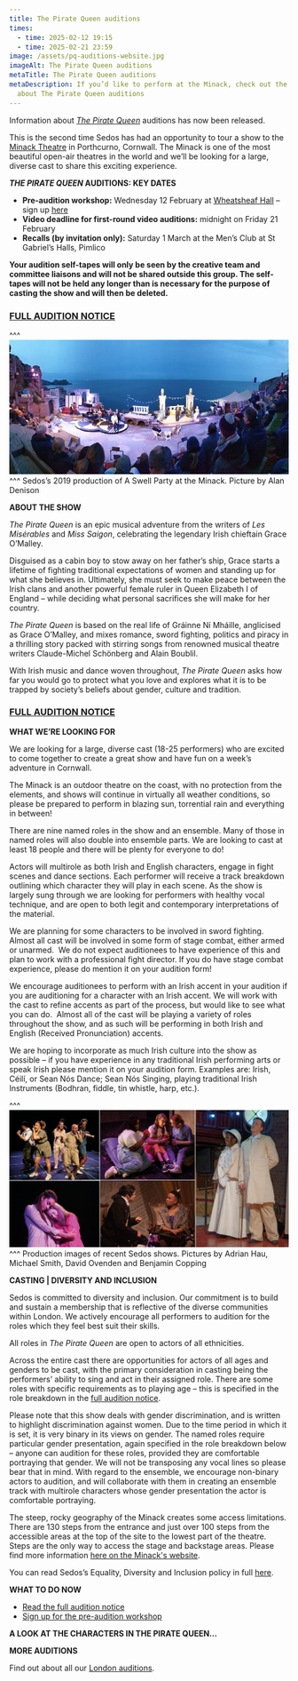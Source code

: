 ```yaml
---
title: The Pirate Queen auditions
times:
  - time: 2025-02-12 19:15
  - time: 2025-02-21 23:59
image: /assets/pq-auditions-website.jpg
imageAlt: The Pirate Queen auditions
metaTitle: The Pirate Queen auditions
metaDescription: If you’d like to perform at the Minack, check out the full info
  about The Pirate Queen auditions
---
```

Information about *[The Pirate Queen](https://www.sedos.co.uk/shows/2025-the-pirate-queen)* auditions has now been released.

This is the second time Sedos has had an opportunity to tour a show to the [Minack Theatre](https://minack.com/) in Porthcurno, Cornwall. The Minack is one of the most beautiful open-air theatres in the world and we’ll be looking for a large, diverse cast to share this exciting experience. 

***THE PIRATE QUEEN* AUDITIONS: KEY DATES**

* **Pre-audition workshop:** Wednesday 12 February at [Wheatsheaf Hall](https://www.sedos.co.uk/venues/wheatsheaf-hall) – sign up [here](https://membership.sedos.co.uk/signup/135)
* ⁠**Video deadline for first-round video auditions:** midnight on Friday 21 February
* ⁠**Recalls (by invitation only):** Saturday 1 March at the Men’s Club at St Gabriel’s Halls, Pimlico

**Your audition self-tapes will only be seen by the creative team and committee liaisons and will not be shared outside this group. The self-tapes will not be held any longer than is necessary for the purpose of casting the show and will then be deleted.**

### **[FULL AUDITION NOTICE](https://docs.google.com/document/d/1GhpP64QrJwp1yLcmXXqno9vCt6uMC4Gwwto9ViVQ5D4/edit?tab=t.0)**

^^^
![The Pirate Queen auditions – perform at the Minack](/assets/50532611177_157561d841_c.jpg)
^^^ Sedos’s 2019 production of A Swell Party at the Minack. Picture by Alan Denison

**ABOUT THE SHOW**

*The Pirate Queen* is an epic musical adventure from the writers of *Les Misérables* and *Miss Saigon*, celebrating the legendary Irish chieftain Grace O’Malley.

Disguised as a cabin boy to stow away on her father’s ship, Grace starts a lifetime of fighting traditional expectations of women and standing up for what she believes in. Ultimately, she must seek to make peace between the Irish clans and another powerful female ruler in Queen Elizabeth I of England – while deciding what personal sacrifices she will make for her country. 

*The Pirate Queen* is based on the real life of Gráinne Ní Mháille, anglicised as Grace O’Malley, and mixes romance, sword fighting, politics and piracy in a thrilling story packed with stirring songs from renowned musical theatre writers Claude-Michel Schönberg and Alain Boublil.

With Irish music and dance woven throughout, *The Pirate Queen* asks how far you would go to protect what you love and explores what it is to be trapped by society’s beliefs about gender, culture and tradition.

### **[FULL AUDITION NOTICE](https://docs.google.com/document/d/1GhpP64QrJwp1yLcmXXqno9vCt6uMC4Gwwto9ViVQ5D4/edit?tab=t.0)**

**WHAT WE’RE LOOKING FOR**

We are looking for a large, diverse cast (18-25 performers) who are excited to come together to create a great show and have fun on a week’s adventure in Cornwall.

The Minack is an outdoor theatre on the coast, with no protection from the elements, and shows will continue in virtually all weather conditions, so please be prepared to perform in blazing sun, torrential rain and everything in between!

There are nine named roles in the show and an ensemble. Many of those in named roles will also double into ensemble parts. We are looking to cast at least 18 people and there will be plenty for everyone to do!

Actors will multirole as both Irish and English characters, engage in fight scenes and dance sections. Each performer will receive a track breakdown outlining which character they will play in each scene. As the show is largely sung through we are looking for performers with healthy vocal technique, and are open to both legit and contemporary interpretations of the material. 

We are planning for some characters to be involved in sword fighting. Almost all cast will be involved in some form of stage combat, either armed or unarmed.  We do not expect auditionees to have experience of this and plan to work with a professional fight director. If you do have stage combat experience, please do mention it on your audition form! 

We encourage auditionees to perform with an Irish accent in your audition if you are auditioning for a character with an Irish accent. We will work with the cast to refine accents as part of the process, but would like to see what you can do.  Almost all of the cast will be playing a variety of roles throughout the show, and as such will be performing in both Irish and English (Received Pronunciation) accents. 

We are hoping to incorporate as much Irish culture into the show as possible – if you have experience in any traditional Irish performing arts or speak Irish please mention it on your audition form. Examples are: Irish, Céilí, or Sean Nós Dance; Sean Nós Singing, playing traditional Irish Instruments (Bodhran, fiddle, tin whistle, harp, etc.).

^^^
![The Pirate Queen auditions – join a Sedos cast for 2025. Images of recent Sedos shows](/assets/pastshows.jpg)
^^^ Production images of recent Sedos shows. Pictures by Adrian Hau, Michael Smith, David Ovenden and Benjamin Copping

**CASTING | DIVERSITY AND INCLUSION**

Sedos is committed to diversity and inclusion. Our commitment is to build and sustain a membership that is reflective of the diverse communities within London. We actively encourage all performers to audition for the roles which they feel best suit their skills.

All roles in *The Pirate Queen* are open to actors of all ethnicities. 

Across the entire cast there are opportunities for actors of all ages and genders to be cast, with the primary consideration in casting being the performers’ ability to sing and act in their assigned role. There are some roles with specific requirements as to playing age – this is specified in the role breakdown in the [full audition notice](https://docs.google.com/document/d/1GhpP64QrJwp1yLcmXXqno9vCt6uMC4Gwwto9ViVQ5D4/edit?tab=t.0). 

Please note that this show deals with gender discrimination, and is written to highlight discrimination against women. Due to the time period in which it is set, it is very binary in its views on gender. The named roles require particular gender presentation, again specified in the role breakdown below – anyone can audition for these roles, provided they are comfortable portraying that gender. We will not be transposing any vocal lines so please bear that in mind. With regard to the ensemble, we encourage non-binary actors to audition, and will collaborate with them in creating an ensemble track with multirole characters whose gender presentation the actor is comfortable portraying.

The steep, rocky geography of the Minack creates some access limitations. There are 130 steps from the entrance and just over 100 steps from the accessible areas at the top of the site to the lowest part of the theatre. Steps are the only way to access the stage and backstage areas. Please find more information [here on the Minack's website](https://www.minack.com/visit-us/accessibility). 

You can read Sedos’s Equality, Diversity and Inclusion policy in full [here](https://www.sedos.co.uk/assets/policies/2022-10-edi-policy.pdf).

**WHAT TO DO NOW**

* [Read the full audition notice](https://docs.google.com/document/d/1GhpP64QrJwp1yLcmXXqno9vCt6uMC4Gwwto9ViVQ5D4/edit?tab=t.0)
* [Sign up for the pre-audition workshop](https://membership.sedos.co.uk/signup/135)

**A LOOK AT THE CHARACTERS IN THE PIRATE QUEEN…**

<div class="video-responsive"><?# YouTube f9-MwOXXoFA /?></div>

**MORE AUDITIONS**

Find out about all our [London auditions](https://www.sedos.co.uk/get-involved).